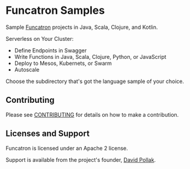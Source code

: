 # Funcatron Samples

Sample [Funcatron](https://funcatron.org) projects in Java,
Scala, Clojure, and Kotlin.

Serverless on Your Cluster:

* Define Endpoints in Swagger
* Write Functions in Java, Scala, Clojure, Python, or JavaScript
* Deploy to Mesos, Kubernets, or Swarm
* Autoscale

Choose the subdirectory that's got the language sample of your
choice.

## Contributing

Please see [CONTRIBUTING](CONTRIBUTING.md) for details on
how to make a contribution.

## Licenses and Support

Funcatron is licensed under an Apache 2 license.

Support is available from the project's founder,
[David Pollak](mailto:funcmaster-d@funcatron.org).
